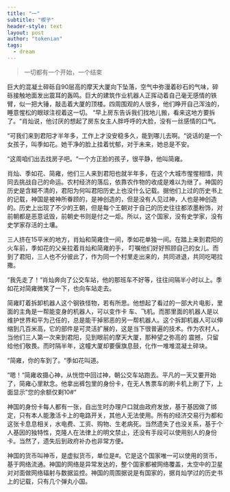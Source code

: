 ```yaml
---
title: "一"
subtitle: "楔子"
header-style: text
layout: post
author: "tokenian"
tags:
  - dream
---
```


> 一切都有一个开始，一个结束

巨大的混凝土碎砾自90层高的摩天大厦向下坠落，空气中弥漫着砂石的气味，碎砾接触地面发出震耳的轰鸣。巨大的建筑作业机器人正挥动着自己毫无感情的铁臂，似一把大锤，敲击着大厦的顶楼。四周围观的人很多，他们睁开自己浑浊的，睡意惺松的眼球注视着这一切。
“早上房东告诉我们找地儿搬，看来这地方要拆了。“肖灿说，他讨厌的想起了房东女主人胖呼呼的大脸，没有一丝感情的口气。
  
“可我们来到君阳才半年多，工作上才没安稳多久，能到哪儿去啊。“说话的是一个女孩子，叫季如花。她干净的脸上挂着忧郁，对于未来，她总是不安。
  
“这周咱们出去找房子吧。“一个方正脸的孩子，很平静，他叫简雍。
  
肖灿、季如花、简雍，他们三人来到君阳也就半年多，在这个大城市惺惺相惜，共同去挑战自己的命运。农村经济的落后，依靠农作物的收成是难以为继了。神国的历史是含糊不清的，君阳为何叫君阳历史上也没什么记载。据他们上过的历史书上的记载，神国是被神所眷顾的，是神创造的，但是没有人见过神，人也是神创造的。历史上出现了不少的王朝，但是每个王朝对于自己的历史往往都浓墨粉饰，对前朝都是恶意诋毁，前朝史书则是付之一炬。所以，这个国家，没有史学家，没有史学家存活的土壤。

三人挤在15平米的地方，肖灿和简雍住一间，季如花单独一间。在踏上来到君阳的火车前，季如花的父亲拉着肖灿和简雍的手，
叮嘱他们好好照顾自己的女儿。而到了君阳，三人也不分彼此了，作为同一个村里走出来的，共同进退，共同吃喝拉撒。
  
   “我先走了！“肖灿奔向了公交车站，他的那班车不好等，往往间隔半小时以上。季如花对简雍微笑了一下，也向车站走去。

简雍盯着拆卸机器人这个钢铁怪物，若有所思。他想起了看过的一部大片电影，里面的主角是一帮能变身的机器人，可以变作卡
车、飞机。而那里面的机器人是以维护世界和平为己任的，总是能干掉邪恶的另一帮机器人。这个拆卸机器人可以伸缩到几百米高，它的部件是可灵活扩展的，这是当下很普遍的技术。作为农村人，当他们三人第一次来到君阳，见到眼前的摩天大厦，那种望之弥高的
    震撼，只留给他们敬畏。而时隔半年，这幢大厦却要偃旗息鼓，化作一堆堆混凝土碎块。

   “简雍，你的车到了。“季如花叫道。

   “嗯！“简雍收摄心神，从恍惚中回过神，朝公交车站跑去。平凡的一天又要开始了，简雍心里默念。他拿出裤包里的身份卡，在无人售票车的刷卡机上刷了下，上面显示”您的余额仅剩10#“
 
神国的身份卡每人都有一张，自出生时办理户口就由政府发放，基于基因做了绑定，只有本人能激活卡上的电路开关，其他人无法使用。所有的经济交易行为都和这张卡息息相关，水电费、工资、购物、生老病死。当然遗失了也没关系，基于个人基因的独特性，克隆人在法律上的明文禁止，还没有手段可以使用别人的身份卡。当然了，遗失后到政府补办也非常方便。
  
神国的货币叫神币，是虚拟货币，单位是#。它是这个国家唯一可以使用的货币，基于网络流通。神国的网络是异常发达的，整个国家都被网络覆盖，太空中的卫星对对面做网络辐射与数据监控。神国的周围据说是有国家的，据肖灿学过的历史书上的记载，只有几个弹丸小国。